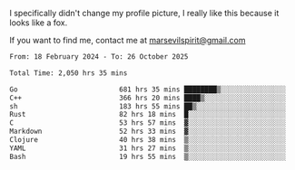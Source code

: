 I specifically didn't change my profile picture, I really like this because it looks like a fox.

If you want to find me, contact me at marsevilspirit@gmail.com

<!--START_SECTION:waka-->

```txt
From: 18 February 2024 - To: 26 October 2025

Total Time: 2,050 hrs 35 mins

Go                         681 hrs 35 mins ████████▒░░░░░░░░░░░░░░░░   33.24 %
C++                        366 hrs 20 mins ████▒░░░░░░░░░░░░░░░░░░░░   17.87 %
sh                         183 hrs 55 mins ██▒░░░░░░░░░░░░░░░░░░░░░░   08.97 %
Rust                       82 hrs 18 mins  █░░░░░░░░░░░░░░░░░░░░░░░░   04.01 %
C                          53 hrs 57 mins  ▓░░░░░░░░░░░░░░░░░░░░░░░░   02.63 %
Markdown                   52 hrs 33 mins  ▓░░░░░░░░░░░░░░░░░░░░░░░░   02.56 %
Clojure                    40 hrs 38 mins  ▒░░░░░░░░░░░░░░░░░░░░░░░░   01.98 %
YAML                       31 hrs 27 mins  ▒░░░░░░░░░░░░░░░░░░░░░░░░   01.53 %
Bash                       19 hrs 55 mins  ▒░░░░░░░░░░░░░░░░░░░░░░░░   00.97 %
```

<!--END_SECTION:waka-->
